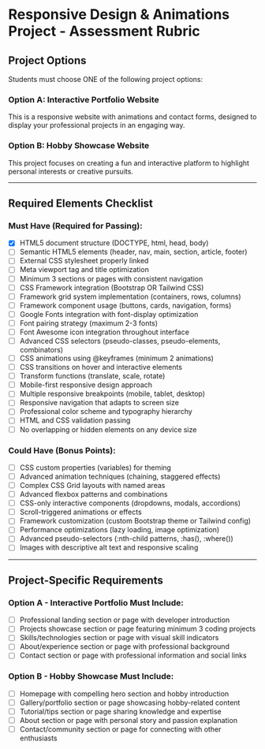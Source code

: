 # Responsive Design & Animations Project - Assessment Rubric

## **Project Options**

Students must choose ONE of the following project options:

### **Option A: Interactive Portfolio Website**

This is a responsive website with animations and contact forms, designed to display your professional projects in an engaging way.

### **Option B: Hobby Showcase Website**

This project focuses on creating a fun and interactive platform to highlight personal interests or creative pursuits.

---

## **Required Elements Checklist**

### **Must Have (Required for Passing):**

- [x] HTML5 document structure (DOCTYPE, html, head, body)
- [ ] Semantic HTML5 elements (header, nav, main, section, article, footer)
- [ ] External CSS stylesheet properly linked
- [ ] Meta viewport tag and title optimization
- [ ] Minimum 3 sections or pages with consistent navigation
- [ ] CSS Framework integration (Bootstrap OR Tailwind CSS)
- [ ] Framework grid system implementation (containers, rows, columns)
- [ ] Framework component usage (buttons, cards, navigation, forms)
- [ ] Google Fonts integration with font-display optimization
- [ ] Font pairing strategy (maximum 2-3 fonts)
- [ ] Font Awesome icon integration throughout interface
- [ ] Advanced CSS selectors (pseudo-classes, pseudo-elements, combinators)
- [ ] CSS animations using @keyframes (minimum 2 animations)
- [ ] CSS transitions on hover and interactive elements
- [ ] Transform functions (translate, scale, rotate)
- [ ] Mobile-first responsive design approach
- [ ] Multiple responsive breakpoints (mobile, tablet, desktop)
- [ ] Responsive navigation that adapts to screen size
- [ ] Professional color scheme and typography hierarchy
- [ ] HTML and CSS validation passing
- [ ] No overlapping or hidden elements on any device size

### **Could Have (Bonus Points):**

- [ ] CSS custom properties (variables) for theming
- [ ] Advanced animation techniques (chaining, staggered effects)
- [ ] Complex CSS Grid layouts with named areas
- [ ] Advanced flexbox patterns and combinations
- [ ] CSS-only interactive components (dropdowns, modals, accordions)
- [ ] Scroll-triggered animations or effects
- [ ] Framework customization (custom Bootstrap theme or Tailwind config)
- [ ] Performance optimizations (lazy loading, image optimization)
- [ ] Advanced pseudo-selectors (:nth-child patterns, :has(), :where())
- [ ] Images with descriptive alt text and responsive scaling
---

## **Project-Specific Requirements**

### **Option A - Interactive Portfolio Must Include:**

- [ ] Professional landing section or page with developer introduction
- [ ] Projects showcase section or page featuring minimum 3 coding projects
- [ ] Skills/technologies section or page with visual skill indicators
- [ ] About/experience section or page with professional background
- [ ] Contact section or page with professional information and social links

### **Option B - Hobby Showcase Must Include:**

- [ ] Homepage with compelling hero section and hobby introduction
- [ ] Gallery/portfolio section or page showcasing hobby-related content
- [ ] Tutorial/tips section or page sharing knowledge and expertise
- [ ] About section or page with personal story and passion explanation
- [ ] Contact/community section or page for connecting with other enthusiasts
